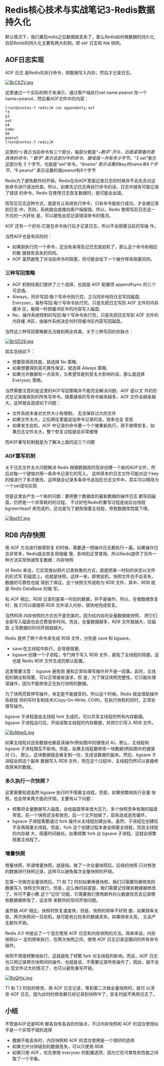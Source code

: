 # Redis核心技术与实战笔记3-Redis数据持久化




默认情况下，我们重启redis之后数据就丢失了，那么Redis如何做数据的持久化,目前Reids的持久化主要有两大机制，即 `AOF` 日志和 `RDB` 快照。

## AOF日志实现

AOF 日志 是Redis先执行命令，把数据写入内存，然后才记录日志。

[![BrCXZV.jpg](https://s1.ax1x.com/2020/11/02/BrCXZV.jpg)](https://imgchr.com/i/BrCXZV)


这里通过一个实际的例子来演示，通过客户端执行set name peanut 存一个name=peanut，然后看AOF文件中的内容：
```
[root@centos-7 redis]# cat appendonly.aof 
*3
$3
set
$4
name
$6
peanut
[root@centos-7 redis]# 
```
这里的`*3` 表示当前命令有三个部分，每部分都是“$+数字”开头，后面紧跟着的是具体的命令，“数字”表示这部分中的命令、键或值一共有多少字节。“$3 set”表示这部分有 3 个字节，也就是“set”命令。“$4 name” 表示设置的key的name有4个字节，“$6 peanut” 表示设置的值peanut有6个字节


Redis为了避免额外的开销，Redis在向AOF里面记录日志的时候并不会先去对这 些命令进行语法检查。所以，如果先记日志再执行命令的话，日志中就有可能记录了错误 的命令，Redis 在使用日志恢复数据时，就可能会出错。

而写后日志这种方式，就是先让系统执行命令，只有命令能执行成功，才会被记录到日志 中，否则，系统就会直接向客户端报错。所以，Redis 使用写后日志这一方式的一大好处 是，可以避免出现记录错误命令的情况。

AOF 还有一个好处:它是在命令执行后才记录日志，所以不会阻塞当前的写操 作。


当然AOF也是有风险的：
- 如果刚执行完一个命令，还没有来得及记日志就宕机了，那么这个命令和相应的数 据就有丢失的风险。
- AOF 虽然避免了对当前命令的阻塞，但可能会给下一个操作带来阻塞风险。

### 三种写回策略

- AOF 机制给我们提供了三个选择，也就是 AOF 配置项 appendfsync 的三个可选值。
- Always，同步写回:每个写命令执行完，立马同步地将日志写回磁盘; Everysec，每秒写回:每个写命令执行完，只是先把日志写到 AOF 文件的内存缓冲 区，每隔一秒把缓冲区中的内容写入磁盘;
- No，操作系统控制的写回:每个写命令执行完，只是先把日志写到 AOF 文件的内存缓 冲区，由操作系统决定何时将缓冲区内容写回磁盘。


当然这三种写回策略都无法做到两全其美。关于三种写回的优缺点：

[![BrGD29.jpg](https://s1.ax1x.com/2020/11/02/BrGD29.jpg)](https://imgchr.com/i/BrGD29)


其实总结如下：
- 想要获得高性能，就选择 No 策略;
- 如果想要得到高可靠性保证，就选择 Always 策略;
- 如果允许数据有一点丢失，又希望性能别受太大影响的话，那么就选择 Everysec 策略。


当然需要注意的是这里的AOF写回策略并不能完全解决问题，AOF 是以文 件的形式在记录接收到的所有写命令。随着接收的写命令越来越多，AOF 文件会越来越 大。这样就会造成如下问题：

- 文件系统本身对文件大小有限制， 无法保存过大的文件
- 如果文件太大，之后再往里面追加命令记录的话，效率也会 变低
- 如果发生宕机，AOF 中记录的命令要一个个被重新执行，用于故障恢复，如 果日志文件太大，整个恢复过程就会非常缓慢

而AOF重写机制就是为了解决上面的这三个问题

### AOF重写机制

关于日志文件太大问题解决
Redis 根据数据库的现状创建一个新的AOF文件，然后对每一个键值对用一条命令记录它的写入。 
这样原本的日志文件可能对这个key的值进行了多次更改，这样就会记录多条命令追加在日志文件中，其实可以精简为一个set语句实现

但是这里会产生一个新的问题：要把整个数据库的最新数据的操作日志 都写回磁盘，仍然是一个非常耗时的过程。
不过好在Redis的重写过程是由后台线程 bgrewriteaof 来完成的，这也是为了避免阻塞主线程，导致数据库性能下降。

[![Bse1t1.jpg](https://s1.ax1x.com/2020/11/03/Bse1t1.jpg)](https://imgchr.com/i/Bse1t1)


## RDB 内存快照

用 AOF 方法进行故障恢复 的时候，需要逐一把操作日志都执行一遍。如果操作日志非常多，Redis就会恢复得很缓
慢，影响到正常使用。所以Redis提供了另外一种方法实现快速恢复数据：内存快照

对 Redis 来说，它实现类似照片记录效果的方式，就是把某一时刻的状态以文件的形式写 到磁盘上，也就是快照。这样一来，即使宕机，快照文件也不会丢失，数据的可靠性也就 得到了保证。这个快照文件就称为 RDB 文件，其中，RDB 就是 Redis DataBase 的缩 写。

和 AOF 相比，RDB 记录的是某一时刻的数据，并不是操作，所以，在做数据恢复时，我 们可以直接把 RDB 文件读入内存，很快地完成恢复。


当然RDB 内存快照的方式也不是完美的，因为给内存的全量数据做快照， 把它们全部写入磁盘也会花费很多时间。而且，全量数据越多，RDB 文件就越大，往磁盘 上写数据的时间开销就越大。

Redis 提供了两个命令来生成 RDB 文件，分别是 save 和 bgsave。
- save:在主线程中执行，会导致阻塞;
- bgsave:创建一个子进程，专门用于写入 RDB 文件，避免了主线程的阻塞，这也是 Redis RDB 文件生成的默认配置。

这里需要注意：
bgsave 避免阻 塞和正常处理写操作并不是一回事。此时，主线程的确没有阻塞，可以正常接收请求，但 是，为了保证快照完整性，它只能处理读操作，因为不能修改正在执行快照的数据。

为了快照而暂停写操作，肯定是不能接受的。所以这个时候，Redis 就会借助操作系统提 供的写时复制技术(Copy-On-Write, COW)，在执行快照的同时，正常处理写操作。

bgsave 子进程是由主线程 fork 生成的，可以共享主线程的所有内存数据。 bgsave 子进程运行后，开始读取主线程的内存数据，并把它们写入 RDB 文件。

[![BsMeeS.jpg](https://s1.ax1x.com/2020/11/03/BsMeeS.jpg)](https://imgchr.com/i/BsMeeS)

如果主线程对这些数据也都是读操作(例如图中的键值对 A)，那么，主线程和 bgsave 子进程相互不影响。但是，如果主线程要修改一块数据(例如图中的键值对 C)， 那么，这块数据就会被复制一份，生成该数据的副本。然后，bgsave 子进程会把这个副本 数据写入 RDB 文件，而在这个过程中，主线程仍然可以直接修改原来的数据。



### 多久执行一次快照？

这里需要知道虽然 bgsave 执行时不阻塞主线程，但是，如果频繁地执行全量 快照，也会带来两方面的开销。主要有以下问题：
- 频繁将全量数据写入磁盘，会给磁盘带来很大压力，多个快照竞争有限的磁盘带宽，前一个快照还没有做完，后一个又开始做了，容易造成恶性循环。
- bgsave 子进程需要通过 fork 操作从主线程创建出来。虽然，子进程在创建后 不会再阻塞主线程，但是，fork 这个创建过程本身会阻塞主线程，而且主线程的内存越 大，阻塞时间越长。如果频繁 fork 出 bgsave 子进程，这就会频繁阻塞主线程了。

### 增量快照
增量快照，所谓增量快照，就是指，做了一次全量快照后，后续的快照 只对修改的数据进行快照记录，这样可以避免每次全量快照的开销。


在第一次做完全量快照后，T1 和 T2 时刻如果再做快照，我们只需要将被修改的数据写入 快照文件就行。但是，这么做的前提是，我们需要记住哪些数据被修改了。你可不要小瞧 这个“记住”功能，它需要我们使用额外的元数据信息去记录哪些数据被修改了，这会带 来额外的空间开销问题。

虽然跟 AOF 相比，快照的恢复速度快，但是，快照的频率不好把 握，如果频率太低，两次快照间一旦宕机，就可能有比较多的数据丢失。如果频率太高， 又会产生额外开销，


Redis 4.0 中提出了一个混合使用 AOF 日志和内存快照的方法。简单来说，内存快照以一 定的频率执行，在两次快照之间，使用 AOF 日志记录这期间的所有命令操作。

快照不用很频繁地执行，这就避免了频繁 fork 对主线程的影响。而且，AOF 日志也只用记录两次快照间的操作，也就是说，不需要记录所有操作了，因此，就不会出 现文件过大的情况了，也可以避免重写开销。

[![BsQHjx.jpg](https://s1.ax1x.com/2020/11/03/BsQHjx.jpg)](https://imgchr.com/i/BsQHjx)

T1 和 T2 时刻的修改，用 AOF 日志记录，等到第二次做全量快照时，就可 以清空 AOF 日志，因为此时的修改都已经记录到快照中了，恢复时就不再用日志了。


## 小结

不管是AOF还是RDB 都各自有各自的优缺点，不过内存快照和 AOF 的混合使用似乎是一个非常不错的选择

- 数据不能丢失时，内存快照和 AOF 的混合使用是一个很好的选择
- 如果允许分钟级别的数据丢失，可以只使用 RDB
- 如果只用 AOF，优先使用 everysec 的配置选项，因为它在可靠性和性能之间取了一个平衡。

